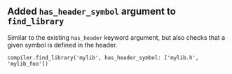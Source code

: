 ## Added `has_header_symbol` argument to `find_library`

Similar to the existing `has_header` keyword argument, but also checks that a
given symbol is defined in the header.

```meson
compiler.find_library('mylib', has_header_symbol: ['mylib.h', 'mylib_foo'])
```
